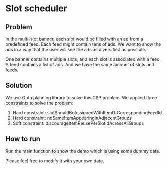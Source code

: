 # Slot scheduler

## Problem
In the multi-slot banner, each slot would be filled with an ad from a predefined feed. Each feed might contain tens of ads.
We want to show the ads in a way that the user will see the ads as diversified as possible.

One banner contains multiple slots, and each slot is associated with a feed. A feed contains a list of ads. And we have the same amount of slots and feeds.

## Solution
We use Opta planning library to solve this CSP problem.
We applied three constraints to solve the problem:

1. Hard constraint: slotShouldBeAssignedWithItemOfCorrespondingFeedId
2. Hard constraint: noSameItemAppearingInAdjacentGroups
3. Soft constraint: discourageItemReusePerSlotIdAcrossAllGroups

## How to run
Run the main function to show the demo which is using some dummy data.

Please feel free to modify it with your own data.
